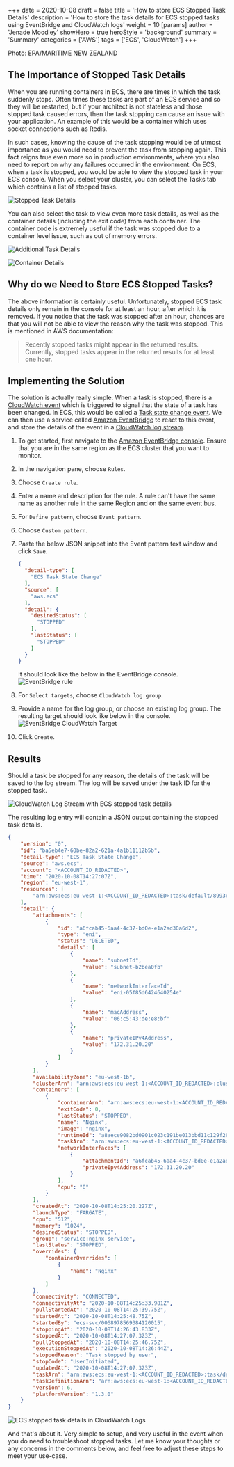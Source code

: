 +++
date = 2020-10-08
draft = false
title = 'How to store ECS Stopped Task Details'
description = 'How to store the task details for ECS stopped tasks using EventBridge and CloudWatch logs'
weight = 10
[params]
  author = 'Jenade Moodley'
showHero = true
heroStyle = 'background'
summary = 'Summary'
categories = ['AWS']
tags = ['ECS', 'CloudWatch']
+++


<p class="text-xs text-neutral-500 dark:text-neutral-400">Photo: EPA/MARITIME NEW ZEALAND</p>

## The Importance of Stopped Task Details

When you are running containers in ECS, there are times in which the task suddenly stops. Often times these tasks are part of an ECS service and so they will be restarted, but if your architect is not stateless and those stopped task caused errors, then the task stopping can cause an issue with your application. An example of this would be a container which uses socket connections such as Redis.

In such cases, knowing the cause of the task stopping would be of utmost importance as you would need to prevent the task from stopping again. This fact reigns true even more so in production environments, where you also need to report on why any failures occurred in the environment. On ECS, when a task is stopped, you would be able to view the stopped task in your ECS console. When you select your cluster, you can select the Tasks tab which contains a list of stopped tasks.

![Stopped Task Details](img/Screenshot-8.png "Stopped Task")

You can also select the task to view even more task details, as well as the container details (including the exit code) from each container. The container code is extremely useful if the task was stopped due to a container level issue, such as out of memory errors.

![Additional Task Details](img/Screenshot-9.png "Additional Task Details")

![Container Details](img/Screenshot-10.png "Container Details")

## Why do we Need to Store ECS Stopped Tasks?

The above information is certainly useful. Unfortunately, stopped ECS task details only remain in the console for at least an hour, after which it is removed. If you notice that the task was stopped after an hour, chances are that you will not be able to view the reason why the task was stopped. This is mentioned in AWS documentation:

> Recently stopped tasks might appear in the returned results. Currently, stopped tasks appear in the returned results for at least one hour. 


## Implementing the Solution

The solution is actually really simple. When a task is stopped, there is a [CloudWatch event](https://docs.aws.amazon.com/AmazonCloudWatch/latest/events/WhatIsCloudWatchEvents.html) which is triggered to signal that the state of a task has been changed. In ECS, this would be called a [Task state change event](https://docs.aws.amazon.com/AmazonECS/latest/developerguide/ecs_cwe_events.html#ecs_task_events). We can then use a service called [Amazon EventBridge](https://docs.aws.amazon.com/eventbridge/latest/userguide/what-is-amazon-eventbridge.html) to react to this event, and store the details of the event in a [CloudWatch log stream](https://docs.aws.amazon.com/AmazonCloudWatch/latest/logs/Working-with-log-groups-and-streams.html).

1. To get started, first navigate to the [Amazon EventBridge console](https://console.aws.amazon.com/events/). Ensure that you are in the same region as the ECS cluster that you want to monitor.
2. In the navigation pane, choose `Rules`.
3. Choose `Create rule`.
4. Enter a name and description for the rule. A rule can't have the same name as another rule in the same Region and on the same event bus.
5. For `Define pattern`, choose `Event pattern`.
6. Choose `Custom pattern`.
7. Paste the below JSON snippet into the Event pattern text window and click `Save`.

    ```json
    {
      "detail-type": [
        "ECS Task State Change"
      ],
      "source": [
        "aws.ecs"
      ],
      "detail": {
        "desiredStatus": [
          "STOPPED"
        ],
        "lastStatus": [
          "STOPPED"
        ]
      }
    }
    ```
    It should look like the below in the EventBridge console.
    ![EventBridge rule](img/Screenshot-11.png "EventBridge rule")

8. For `Select targets`, choose `CloudWatch log group`.
9. Provide a name for the log group, or choose an existing log group. The resulting target should look like below in the console.
    ![EventBridge CloudWatch Target](img/Screenshot-12.png "EventBridge CloudWatch Target")
10. Click `Create`.


## Results

Should a task be stopped for any reason, the details of the task will be saved to the log stream. The log will be saved under the task ID for the stopped task.

![CloudWatch Log Stream with ECS stopped task details](img/Screenshot-13-alt.png "CloudWatch Log Stream with ECS stopped task details")

The resulting log entry will contain a JSON output containing the stopped task details.

```json
{
    "version": "0",
    "id": "ba5eb4e7-60be-82a2-621a-4a1b11112b5b",
    "detail-type": "ECS Task State Change",
    "source": "aws.ecs",
    "account": "<ACCOUNT_ID_REDACTED>",
    "time": "2020-10-08T14:27:07Z",
    "region": "eu-west-1",
    "resources": [
        "arn:aws:ecs:eu-west-1:<ACCOUNT_ID_REDACTED>:task/default/8993cbec849642b8a9e00da5a620c3fe"
    ],
    "detail": {
        "attachments": [
            {
                "id": "a6fcab45-6aa4-4c37-bd0e-e1a2ad30a6d2",
                "type": "eni",
                "status": "DELETED",
                "details": [
                    {
                        "name": "subnetId",
                        "value": "subnet-b2bea0fb"
                    },
                    {
                        "name": "networkInterfaceId",
                        "value": "eni-05f85d6424640254e"
                    },
                    {
                        "name": "macAddress",
                        "value": "06:c5:43:de:e8:bf"
                    },
                    {
                        "name": "privateIPv4Address",
                        "value": "172.31.20.20"
                    }
                ]
            }
        ],
        "availabilityZone": "eu-west-1b",
        "clusterArn": "arn:aws:ecs:eu-west-1:<ACCOUNT_ID_REDACTED>:cluster/default",
        "containers": [
            {
                "containerArn": "arn:aws:ecs:eu-west-1:<ACCOUNT_ID_REDACTED>:container/45d23d4f-2e5c-4781-8cd7-cb521deae872",
                "exitCode": 0,
                "lastStatus": "STOPPED",
                "name": "Nginx",
                "image": "nginx",
                "runtimeId": "a8aece9082bd0901c023c191be013bbd11c129f288647dfa53002661d8285057",
                "taskArn": "arn:aws:ecs:eu-west-1:<ACCOUNT_ID_REDACTED>:task/default/8993cbec849642b8a9e00da5a620c3fe",
                "networkInterfaces": [
                    {
                        "attachmentId": "a6fcab45-6aa4-4c37-bd0e-e1a2ad30a6d2",
                        "privateIpv4Address": "172.31.20.20"
                    }
                ],
                "cpu": "0"
            }
        ],
        "createdAt": "2020-10-08T14:25:20.227Z",
        "launchType": "FARGATE",
        "cpu": "512",
        "memory": "1024",
        "desiredStatus": "STOPPED",
        "group": "service:nginx-service",
        "lastStatus": "STOPPED",
        "overrides": {
            "containerOverrides": [
                {
                    "name": "Nginx"
                }
            ]
        },
        "connectivity": "CONNECTED",
        "connectivityAt": "2020-10-08T14:25:33.981Z",
        "pullStartedAt": "2020-10-08T14:25:39.75Z",
        "startedAt": "2020-10-08T14:25:48.75Z",
        "startedBy": "ecs-svc/0068978569384120015",
        "stoppingAt": "2020-10-08T14:26:43.833Z",
        "stoppedAt": "2020-10-08T14:27:07.323Z",
        "pullStoppedAt": "2020-10-08T14:25:46.75Z",
        "executionStoppedAt": "2020-10-08T14:26:44Z",
        "stoppedReason": "Task stopped by user",
        "stopCode": "UserInitiated",
        "updatedAt": "2020-10-08T14:27:07.323Z",
        "taskArn": "arn:aws:ecs:eu-west-1:<ACCOUNT_ID_REDACTED>:task/default/8993cbec849642b8a9e00da5a620c3fe",
        "taskDefinitionArn": "arn:aws:ecs:eu-west-1:<ACCOUNT_ID_REDACTED>:task-definition/nginx-basic-fargate:1",
        "version": 6,
        "platformVersion": "1.3.0"
    }
}
```

![ECS stopped task details in CloudWatch Logs](img/Screenshot-13-alt.png "ECS stopped task details in CloudWatch Logs")

And that's about it. Very simple to setup, and very useful in the event when you do need to troubleshoot stopped tasks. Let me know your thoughts or any concerns in the comments below, and feel free to adjust these steps to meet your use-case.